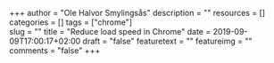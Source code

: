 +++
author = "Ole Halvor Smylingsås"
description = ""
resources = []
categories = []
tags = ["chrome"]     
slug = ""
title = "Reduce load speed in Chrome"
date = 2019-09-09T17:00:17+02:00
draft = "false"
featuretext = ""
featureimg = ""
comments = "false"
+++
<!--more-->